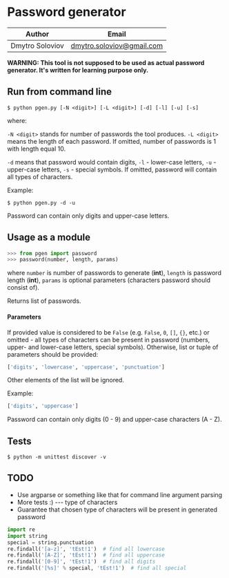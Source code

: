 # Password generator

| Author | Email |
| --- | --- |
| Dmytro Soloviov | [dmytro.soloviov@gmail.com](mailto:dmytro.soloviov@gmail.com) |

**WARNING: This tool is not supposed to be used as actual password generator.  It's written for learning purpose only.**

## Run from command line

```shell
$ python pgen.py [-N <digit>] [-L <digit>] [-d] [-l] [-u] [-s]
```

where:

`-N <digit>` stands for number of passwords the tool produces. `-L <digit>` means the length of each password. If omitted, number of passwords is 1 with length equal 10.

`-d` means that password would contain digits, `-l` - lower-case letters, `-u` - upper-case letters, `-s` - special symbols. If omitted, password will contain all types of characters.

Example:

```shell
$ python pgen.py -d -u
```

Password can contain only digits and upper-case letters.

## Usage as a module

```python
>>> from pgen import password
>>> password(number, length, params)
```

where `number` is number of passwords to generate (**int**), `length` is password length (**int**), `params` is optional parameters (characters password should consist of).

Returns list of passwords.

#### Parameters

If provided value is considered to be `False` (e.g. `False`, `0`, `[]`, `{}`, etc.) or omitted - all types of characters can be present in password (numbers, upper- and lower-case letters, special symbols). Otherwise, list or tuple of parameters should be provided:

```python
['digits', 'lowercase', 'uppercase', 'punctuation']
```
Other elements of the list will be ignored.

Example:

```python
['digits', 'uppercase']
```

Password can contain only digits (0 - 9) and upper-case characters (A - Z).

## Tests

```shell
$ python -m unittest discover -v
```

## TODO

- Use argparse or something like that for command line argument parsing
- More tests :) --- type of characters
- Guarantee that chosen type of characters will be present in generated password

```python
import re
import string
special = string.punctuation
re.findall('[a-z]', 'tEst!1')  # find all lowercase
re.findall('[A-Z]', 'tEst!1')  # find all uppercase
re.findall('[0-9]', 'tEst!1')  # find all digits
re.findall('[%s]' % special, 'tEst!1')  # find all special
```

